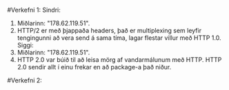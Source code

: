 #Verkefni 1:
  Sindri:
  1) Miðlarinn: "178.62.119.51".
  2) HTTP/2 er með þjappaða headers, það er multiplexing sem leyfir tengingunni að vera send á sama tíma, lagar flestar villur með HTTP 1.0.
  Siggi:
  1) Miðlarinn: "178.62.119.51".
  2) HTTP 2.0 var búið til að leisa mörg af vandarmálunum með HTTP. HTTP 2.0 sendir allt í einu frekar en að package-a það niður.
  
#Verkefni 2:
